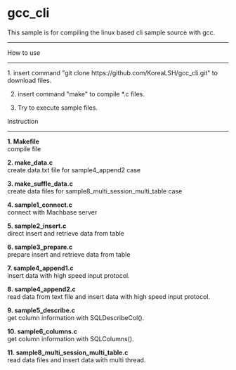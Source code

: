 # gcc_cli
This sample is for compiling the linux based cli sample source with gcc.

<hr/>

How to use
<hr/>
1. insert command "git clone https://github.com/KoreaLSH/gcc_cli.git" to download files.
  
2. insert command "make" to compile *.c files.

3. Try to execute sample files.


Instruction
<hr/>

**1. Makefile**  
compile file

**2. make_data.c**  
create data.txt file for sample4_append2 case

**3. make_suffle_data.c**  
create data files for sample8_multi_session_multi_table case

**4. sample1_connect.c**  
connect with Machbase server

**5. sample2_insert.c**  
direct insert and retrieve data from table

**6. sample3_prepare.c**  
prepare insert and retrieve data from table

**7. sample4_append1.c**  
insert data with high speed input protocol.

**8. sample4_append2.c**  
read data from text file and insert data with high speed input protocol.

**9. sample5_describe.c**  
get column information with SQLDescribeCol().

**10. sample6_columns.c**  
get column information with SQLColumns().

**11. sample8_multi_session_multi_table.c**  
read data files and insert data with multi thread.
